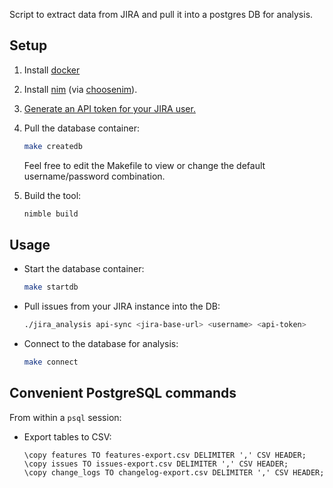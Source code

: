 Script to extract data from JIRA and pull it into a postgres DB for analysis.

## Setup

1. Install [docker][docker-desktop]
2. Install [nim][nimlang] (via [choosenim][choosenim]).
3. [Generate an API token for your JIRA user.][jira-api-key]
4. Pull the database container:

   ```sh
   make createdb
   ```

   Feel free to edit the Makefile to view or change the default
   username/password combination.

4. Build the tool:

   ```sh
   nimble build
   ```

## Usage

- Start the database container:

  ```sh
  make startdb
  ```

- Pull issues from your JIRA instance into the DB:

  ```sh
  ./jira_analysis api-sync <jira-base-url> <username> <api-token>
  ```

- Connect to the database for analysis:

  ```sh
  make connect
  ```

## Convenient PostgreSQL commands

From within a `psql` session:

- Export tables to CSV:

  ```psql
  \copy features TO features-export.csv DELIMITER ',' CSV HEADER;
  \copy issues TO issues-export.csv DELIMITER ',' CSV HEADER;
  \copy change_logs TO changelog-export.csv DELIMITER ',' CSV HEADER;
  ```

[docker-desktop]: https://www.docker.com/products/docker-desktop
[nimlang]: https://nim-lang.org/
[choosenim]: https://github.com/dom96/choosenim
[jira-api-key]: https://support.atlassian.com/atlassian-account/docs/manage-api-tokens-for-your-atlassian-account/
